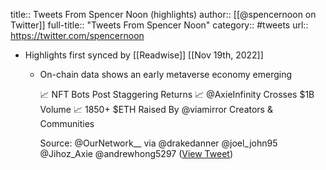 title:: Tweets From Spencer Noon (highlights)
author:: [[@spencernoon on Twitter]]
full-title:: "Tweets From Spencer Noon"
category:: #tweets
url:: https://twitter.com/spencernoon

- Highlights first synced by [[Readwise]] [[Nov 19th, 2022]]
	- On-chain data shows an early metaverse economy emerging
	  
	  📈 NFT Bots Post Staggering Returns
	  📈 @AxieInfinity Crosses $1B Volume
	  📈 1850+ $ETH Raised By @viamirror Creators & Communities
	  
	  Source: @OurNetwork__ via @drakedanner @joel_john95 @Jihoz_Axie @andrewhong5297 ([View Tweet](https://twitter.com/spencernoon/status/1423723925880639490))